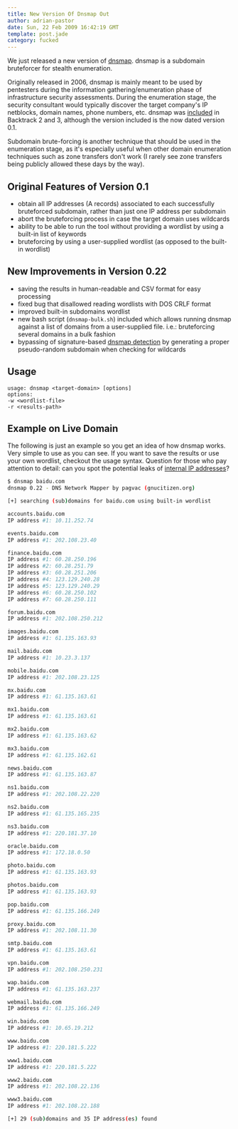 ```yaml
---
title: New Version Of Dnsmap Out
author: adrian-pastor
date: Sun, 22 Feb 2009 16:42:19 GMT
template: post.jade
category: fucked
---
```


We just released a new version of [dnsmap](/files/2009/03/dnsmap-0222tar.gz). dnsmap is a subdomain bruteforcer for stealth enumeration.

Originally released in 2006, dnsmap is mainly meant to be used by pentesters during the information gathering/enumeration phase of infrastructure security assessments. During the enumeration stage, the security consultant would typically discover the target company's IP netblocks, domain names, phone numbers, etc. dnsmap was [included](http://backtrack.offensive-security.com/index.php?title=Tools "Tools") in Backtrack 2 and 3, although the version included is the now dated version 0.1.

Subdomain brute-forcing is another technique that should be used in the enumeration stage, as it's especially useful when other domain enumeration techniques such as zone transfers don't work (I rarely see zone transfers being publicly allowed these days by the way).

## Original Features of Version 0.1

* obtain all IP addresses (A records) associated to each successfully bruteforced subdomain, rather than just one IP address per subdomain
* abort the bruteforcing process in case the target domain uses wildcards
* ability to be able to run the tool without providing a wordlist by using a built-in list of keywords
* bruteforcing by using a user-supplied wordlist (as opposed to the built-in wordlist)

## New Improvements in Version 0.22

* saving the results in human-readable and CSV format for easy processing
* fixed bug that disallowed reading wordlists with DOS CRLF format
* improved built-in subdomains wordlist
* new bash script (`dnsmap-bulk.sh`) included which allows running dnsmap against a list of domains from a user-supplied file. i.e.: bruteforcing several domains in a bulk fashion
* bypassing of signature-based [dnsmap detection](https://lists.dns-oarc.net/pipermail/dns-operations/2006-September/001047.html) by generating a proper pseudo-random subdomain when checking for wildcards

## Usage

    usage: dnsmap <target-domain> [options]
    options:
    -w <wordlist-file>
    -r <results-path>


## Example on Live Domain

The following is just an example so you get an idea of how dnsmap works. Very simple to use as you can see. If you want to save the results or use your own wordlist, checkout the usage syntax. Question for those who pay attention to detail: can you spot the potential leaks of [internal IP addresses](http://www.faqs.org/rfcs/rfc1918.html)?

```bash
$ dnsmap baidu.com
dnsmap 0.22 - DNS Network Mapper by pagvac (gnucitizen.org)

[+] searching (sub)domains for baidu.com using built-in wordlist

accounts.baidu.com
IP address #1: 10.11.252.74

events.baidu.com
IP address #1: 202.108.23.40

finance.baidu.com
IP address #1: 60.28.250.196
IP address #2: 60.28.251.79
IP address #3: 60.28.251.206
IP address #4: 123.129.240.28
IP address #5: 123.129.240.29
IP address #6: 60.28.250.102
IP address #7: 60.28.250.111

forum.baidu.com
IP address #1: 202.108.250.212

images.baidu.com
IP address #1: 61.135.163.93

mail.baidu.com
IP address #1: 10.23.3.137

mobile.baidu.com
IP address #1: 202.108.23.125

mx.baidu.com
IP address #1: 61.135.163.61

mx1.baidu.com
IP address #1: 61.135.163.61

mx2.baidu.com
IP address #1: 61.135.163.62

mx3.baidu.com
IP address #1: 61.135.162.61

news.baidu.com
IP address #1: 61.135.163.87

ns1.baidu.com
IP address #1: 202.108.22.220

ns2.baidu.com
IP address #1: 61.135.165.235

ns3.baidu.com
IP address #1: 220.181.37.10

oracle.baidu.com
IP address #1: 172.18.0.50

photo.baidu.com
IP address #1: 61.135.163.93

photos.baidu.com
IP address #1: 61.135.163.93

pop.baidu.com
IP address #1: 61.135.166.249

proxy.baidu.com
IP address #1: 202.108.11.30

smtp.baidu.com
IP address #1: 61.135.163.61

vpn.baidu.com
IP address #1: 202.108.250.231

wap.baidu.com
IP address #1: 61.135.163.237

webmail.baidu.com
IP address #1: 61.135.166.249

win.baidu.com
IP address #1: 10.65.19.212

www.baidu.com
IP address #1: 220.181.5.222

www1.baidu.com
IP address #1: 220.181.5.222

www2.baidu.com
IP address #1: 202.108.22.136

www3.baidu.com
IP address #1: 202.108.22.188

[+] 29 (sub)domains and 35 IP address(es) found
```

